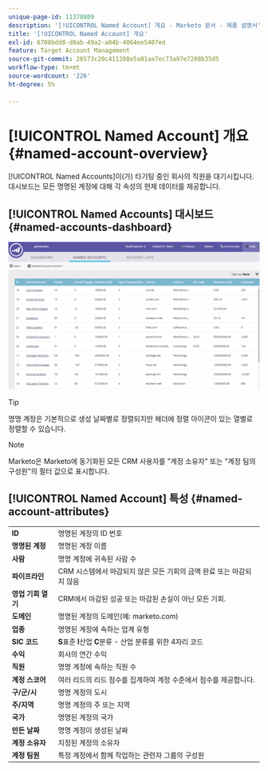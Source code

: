 ```yaml
---
unique-page-id: 11378809
description: '[!UICONTROL Named Account] 개요 - Marketo 문서 - 제품 설명서'
title: '[!UICONTROL Named Account] 개요'
exl-id: 6708bdd8-d0ab-49a2-a04b-4064ee5407ed
feature: Target Account Management
source-git-commit: 26573c20c411208e5a01aa7ec73a97e7208b35d5
workflow-type: tm+mt
source-wordcount: '226'
ht-degree: 5%

---
```


# [!UICONTROL Named Account] 개요 {#named-account-overview}

[!UICONTROL Named Accounts]이(가) 타기팅 중인 회사의 직원을 대기시킵니다. 대시보드는 모든 명명된 계정에 대해 각 속성의 현재 데이터를 제공합니다.

## [!UICONTROL Named Accounts] 대시보드 {#named-accounts-dashboard}

![](assets/one.png)

>[!TIP]
>
>명명 계정은 기본적으로 생성 날짜별로 정렬되지만 헤더에 정렬 아이콘이 있는 열별로 정렬할 수 있습니다.

>[!NOTE]
>
>Marketo은 Marketo에 동기화된 모든 CRM 사용자를 &quot;계정 소유자&quot; 또는 &quot;계정 팀의 구성원&quot;의 필터 값으로 표시합니다.

## [!UICONTROL Named Account] 특성 {#named-account-attributes}

<table>
 <tbody>
  <tr>
   <td><strong><span class="uicontrol">ID</span></strong></td>
   <td>명명된 계정의 ID 번호</td>
  </tr>
  <tr>
   <td><strong><span class="uicontrol">명명된 계정</span></strong></td>
   <td>명명된 계정 이름</td>
  </tr>
  <tr>
   <td><strong><span class="uicontrol">사람</span></strong></td>
   <td>명명 계정에 귀속된 사람 수</td>
  </tr>
  <tr>
   <td><strong><span class="uicontrol">파이프라인</span></strong></td>
   <td>CRM 시스템에서 마감되지 않은 모든 기회의 금액 완료 또는 마감되지 않음</td>
  </tr>
  <tr>
   <td><strong><span class="uicontrol">영업 기회 열기</span></strong></td>
   <td>CRM에서 마감된 성공 또는 마감된 손실이 아닌 모든 기회.</td>
  </tr>
  <tr>
   <td><strong><span class="uicontrol">도메인</span></strong></td>
   <td>명명된 계정의 도메인(예: marketo.com)</td>
  </tr>
  <tr>
   <td><strong><span class="uicontrol">업종</span></strong></td>
   <td>명명된 계정에 속하는 업계 유형</td>
  </tr>
  <tr>
   <td><strong><span class="uicontrol">SIC 코드</span></strong></td>
   <td><span><strong>S</strong>표준 <strong>I</strong>산업 <strong>C</strong>분류 - 산업 분류를 위한 4자리 코드<br></span></td>
  </tr>
  <tr>
   <td><strong><span class="uicontrol">수익</span></strong></td>
   <td>회사의 연간 수익</td>
  </tr>
  <tr>
   <td><strong><span class="uicontrol">직원</span></strong></td>
   <td>명명 계정에 속하는 직원 수</td>
  </tr>
  <tr>
   <td colspan="1"><strong><span class="uicontrol">계정 스코어</span></strong></td>
   <td colspan="1">여러 리드의 리드 점수를 집계하여 계정 수준에서 점수를 제공합니다.</td>
  </tr>
  <tr>
   <td colspan="1"><strong><span class="uicontrol">구/군/시</span></strong></td>
   <td colspan="1">명명 계정의 도시</td>
  </tr>
  <tr>
   <td colspan="1"><strong><span class="uicontrol">주/지역</span></strong></td>
   <td colspan="1">명명 계정의 주 또는 지역</td>
  </tr>
  <tr>
   <td colspan="1"><strong><span class="uicontrol">국가</span></strong></td>
   <td colspan="1">명명된 계정의 국가</td>
  </tr>
  <tr>
   <td colspan="1"><strong><span class="uicontrol">만든 날짜</span></strong></td>
   <td colspan="1">명명 계정이 생성된 날짜</td>
  </tr>
  <tr>
   <td colspan="1"><strong><span class="uicontrol">계정 소유자</span></strong></td>
   <td colspan="1">지정된 계정의 소유자</td>
  </tr>
  <tr>
   <td colspan="1"><strong><span class="uicontrol">계정 팀원</span></strong></td>
   <td colspan="1">특정 계정에서 함께 작업하는 관련자 그룹의 구성원</td>
  </tr>
 </tbody>
</table>
